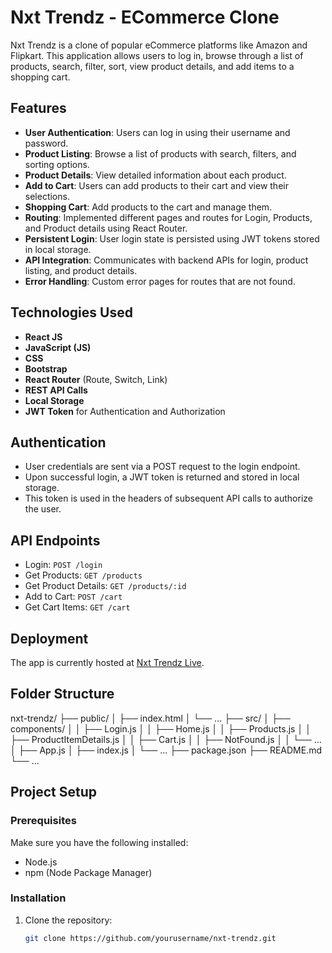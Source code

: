 # Nxt Trendz - ECommerce Clone

Nxt Trendz is a clone of popular eCommerce platforms like Amazon and Flipkart. This application allows users to log in, browse through a list of products, search, filter, sort, view product details, and add items to a shopping cart.

## Features

- **User Authentication**: Users can log in using their username and password.
- **Product Listing**: Browse a list of products with search, filters, and sorting options.
- **Product Details**: View detailed information about each product.
- **Add to Cart**: Users can add products to their cart and view their selections.
- **Shopping Cart**: Add products to the cart and manage them.
- **Routing**: Implemented different pages and routes for Login, Products, and Product details using React Router.
- **Persistent Login**: User login state is persisted using JWT tokens stored in local storage.
- **API Integration**: Communicates with backend APIs for login, product listing, and product details.
- **Error Handling**: Custom error pages for routes that are not found.

## Technologies Used

- **React JS**
- **JavaScript (JS)**
- **CSS**
- **Bootstrap**
- **React Router** (Route, Switch, Link)
- **REST API Calls**
- **Local Storage**
- **JWT Token** for Authentication and Authorization

## Authentication
- User credentials are sent via a POST request to the login endpoint.
- Upon successful login, a JWT token is returned and stored in local storage.
- This token is used in the headers of subsequent API calls to authorize the user.

## API Endpoints
- Login: `POST /login`
- Get Products: `GET /products`
- Get Product Details: `GET /products/:id`
- Add to Cart: `POST /cart`
- Get Cart Items: `GET /cart`


## Deployment
The app is currently hosted at [Nxt Trendz Live](https://nxttrendz9raj.ccbp.tech/).

## Folder Structure
nxt-trendz/
├── public/
│   ├── index.html
│   └── ...
├── src/
│   ├── components/
│   │   ├── Login.js
│   │   ├── Home.js
│   │   ├── Products.js
│   │   ├── ProductItemDetails.js
│   │   ├── Cart.js
│   │   ├── NotFound.js
│   │   └── ...
│   ├── App.js
│   ├── index.js
│   └── ...
├── package.json
├── README.md
└── ...


## Project Setup

### Prerequisites

Make sure you have the following installed:

- Node.js
- npm (Node Package Manager)

### Installation

1. Clone the repository:

   ```bash
   git clone https://github.com/yourusername/nxt-trendz.git
